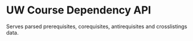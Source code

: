 # UW Course Dependency API
Serves parsed prerequisites, corequisites, antirequisites and crosslistings data.
